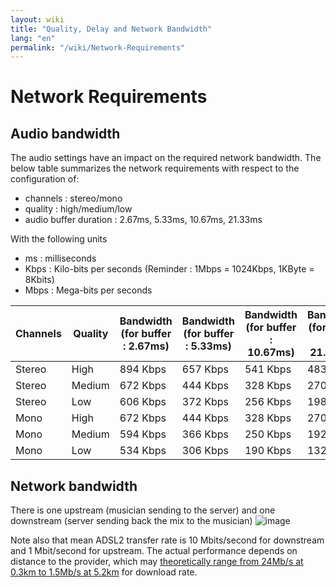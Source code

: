 ```yaml
---
layout: wiki
title: "Quality, Delay and Network Bandwidth"
lang: "en"
permalink: "/wiki/Network-Requirements"
---
```


# Network Requirements

## Audio bandwidth

The audio settings have an impact on the required network bandwidth. The below table summarizes the network requirements with respect to the configuration of:
* channels : stereo/mono
* quality : high/medium/low
* audio buffer duration : 2.67ms, 5.33ms, 10.67ms, 21.33ms

With the following units
* ms : milliseconds
* Kbps : Kilo-bits per seconds (Reminder : 1Mbps = 1024Kbps, 1KByte = 8Kbits)
* Mbps : Mega-bits per seconds

| Channels  | Quality | Bandwidth (for buffer : 2.67ms) |  Bandwidth (for buffer : 5.33ms) | Bandwidth (for buffer : 10.67ms) | Bandwidth (for buffer : 21.33ms) |
| --------- | ------ | -------- | -------- | -------- | -------- |
| Stereo    | High   | 894 Kbps | 657 Kbps | 541 Kbps | 483 Kbps |
| Stereo    | Medium | 672 Kbps | 444 Kbps | 328 Kbps | 270 Kbps |
| Stereo    | Low    | 606 Kbps | 372 Kbps | 256 Kbps | 198 Kbps |
| Mono      | High   | 672 Kbps | 444 Kbps | 328 Kbps | 270 Kbps |
| Mono      | Medium | 594 Kbps | 366 Kbps | 250 Kbps | 192 Kbps |
| Mono      | Low    | 534 Kbps | 306 Kbps | 190 Kbps | 132 Kbps |

## Network bandwidth

There is one upstream (musician sending to the server) and one downstream (server sending back the mix to the musician)
![image](https://user-images.githubusercontent.com/9976944/79274940-999b0b00-7ea5-11ea-85be-3ded5ee198d5.png)

Note also that mean ADSL2 transfer rate is 10 Mbits/second for downstream and 1 Mbit/second for upstream. The actual performance depends on distance to the provider, which may [theoretically range from 24Mb/s at 0.3km to 1.5Mb/s at 5.2km](https://en.wikipedia.org/wiki/Asymmetric_digital_subscriber_line) for download rate.

